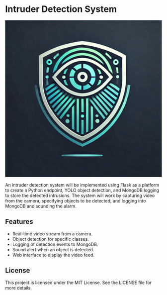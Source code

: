 # Intruder Detection System

![Logo](static\favicon.png) 

An intruder detection system will be implemented using Flask as a platform to create a Python endpoint, YOLO object detection, and MongoDB logging to store the detected intrusions. The system will work by capturing video from the camera, specifying objects to be detected, and logging into MongoDB and sounding the alarm.

## Features

- Real-time video stream from a camera.
- Object detection for specific classes.
- Logging of detection events to MongoDB.
- Sound alert when an object is detected.
- Web interface to display the video feed.

## License

This project is licensed under the MIT License. See the LICENSE file for more details.
